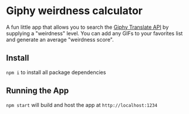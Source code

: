 # Giphy weirdness calculator
A fun little app that allows you to search the [Giphy Translate API](https://developers.giphy.com/docs/api/endpoint#translate) by supplying a "weirdness" level.  You can add any GIFs to your favorites list and generate an average "weirdness score".  

## Install
`npm i` to install all package dependencies

## Running the App
`npm start` will build and host the app at `http://localhost:1234`
